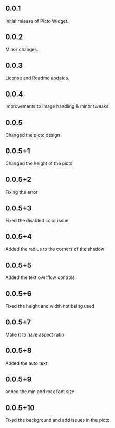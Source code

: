 ## 0.0.1
Initial release of Picto Widget.

## 0.0.2
Minor changes.

## 0.0.3
License and Readme updates.

## 0.0.4
Improvements to image handling & minor tweaks.

## 0.0.5
Changed the picto design
## 0.0.5+1
Changed the height of the picto
## 0.0.5+2
Fixing the error
## 0.0.5+3
Fixed the disabled color issue
## 0.0.5+4
Added the radius to the corners of the shadow
## 0.0.5+5
Added the text overflow controls
## 0.0.5+6
Fixed the height and width not being used
## 0.0.5+7
Make it to have aspect ratio
## 0.0.5+8
Added the auto text
## 0.0.5+9
added the min and max font size
## 0.0.5+10
Fixed the background and add issues in the picto